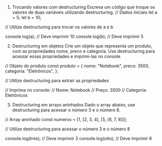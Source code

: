 1. Trocando valores com destructuring
Escreva um código que troque os valores de duas variáveis utilizando destructuring.
// Dados iniciais
let a = 5;
let b = 10;

// Utilize destructuring para trocar os valores de a e b

console.log(a); // Deve imprimir 10
console.log(b); // Deve imprimir 5



2. Destructuring em objetos
Crie um objeto que representa um produto, com as propriedades nome, preco e categoria. Use destructuring para acessar essas propriedades e imprimi-las no console.

// Objeto do produto
const produto = {
  nome: "Notebook",
  preco: 3500,
  categoria: "Eletrônicos",
};

// Utilize destructuring para extrair as propriedades

// Imprima no console:
// Nome: Notebook
// Preço: 3500
// Categoria: Eletrônicos



3. Destructuring em arrays aninhados
Dado o array abaixo, use destructuring para acessar o número 3 e o número 8.

// Array aninhado
const numeros = [1, [2, 3, 4], [5, [6, 7, 8]]];

// Utilize destructuring para acessar o número 3 e o número 8

console.log(tres); // Deve imprimir 3
console.log(oito); // Deve imprimir 8